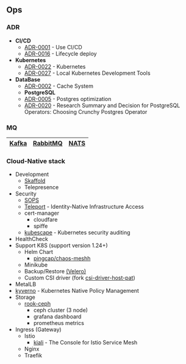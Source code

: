 ## Ops

### ADR

- **CI/CD**
  - [ADR-0001](./docs/ADR/decisions/0001-ci-cd.md) - Use CI/CD
  - [ADR-0016](./docs/ADR/decisions/0016-lifecycle-deploy.md) - Lifecycle deploy
- **Kubernetes**
  - [ADR-0022](./docs/ADR/decisions/0022-kubernetes.md) - Kubernetes
  - [ADR-0027](./docs/ADR/decisions/0027-local-kubernetes-development-tools.md) - Local Kubernetes Development Tools
- **DataBase**
  - [ADR-0002](./docs/ADR/decisions/0002-cache-system.md) - Cache System
  - **PostgreSQL**
  - [ADR-0005](./docs/ADR/decisions/0005-postgres-optimization.md) - Postgres optimization
  - [ADR-0020](./docs/ADR/decisions/0020-postgresql-operator.md) - Research Summary and Decision for PostgreSQL Operators: Choosing Crunchy Postgres Operator

### MQ

| [Kafka](https://kafka.apache.org/) | [RabbitMQ](https://www.rabbitmq.com/) | [NATS](https://nats.io/) |
|------------------------------------|---------------------------------------|--------------------------|

### Cloud-Native stack

+ Development
  + [Skaffold](https://skaffold.dev/)
  + Telepresence
+ Security
  + [SOPS](https://github.com/mozilla/sops)
  + [Teleport](https://goteleport.com/) - Identity-Native Infrastructure Access
  + cert-manager
    + cloudfare
    + spiffe
  + [kubescape](https://github.com/kubescape/kubescape) - Kubernetes security auditing
+ HealthCheck
+ Support K8S (support version 1.24+)
  + Helm Chart
    + [pingcap/chaos-meshh](https://github.com/pingcap/chaos-mesh)
  + Minikube
  + Backup/Restore [(Velero)](https://velero.io/)
  + Custom CSI driver (fork [csi-driver-host-pat](https://github.com/kubernetes-csi/csi-driver-host-path))
+ MetalLB
+ [kyverno](https://kyverno.io/) - Kubernetes Native Policy Management
+ Storage
  + [rook-ceph](https://rook.io/)
    + ceph cluster (3 node)
    + grafana dashboard
    + prometheus metrics
+ Ingress (Gateway)
  + Istio
    + [kiali](https://kiali.io/) - The Console for Istio Service Mesh
  + Nginx
  + Traefik
